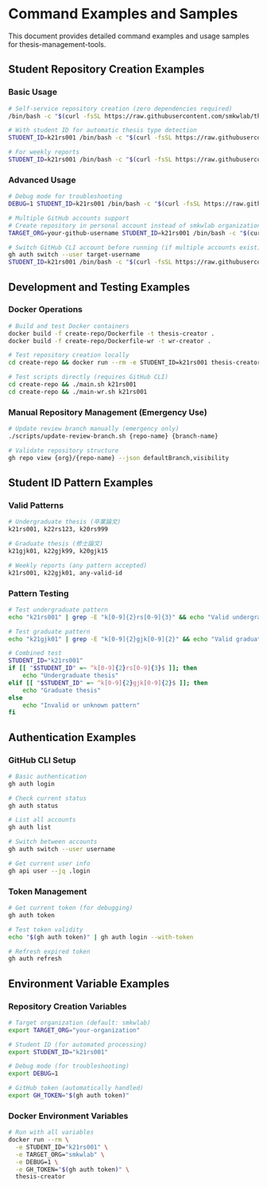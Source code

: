 # Command Examples and Samples

This document provides detailed command examples and usage samples for thesis-management-tools.

## Student Repository Creation Examples

### Basic Usage
```bash
# Self-service repository creation (zero dependencies required)
/bin/bash -c "$(curl -fsSL https://raw.githubusercontent.com/smkwlab/thesis-management-tools/main/create-repo/setup.sh)"

# With student ID for automatic thesis type detection
STUDENT_ID=k21rs001 /bin/bash -c "$(curl -fsSL https://raw.githubusercontent.com/smkwlab/thesis-management-tools/main/create-repo/setup.sh)"

# For weekly reports
STUDENT_ID=k21rs001 /bin/bash -c "$(curl -fsSL https://raw.githubusercontent.com/smkwlab/thesis-management-tools/main/create-repo/setup-wr.sh)"
```

### Advanced Usage
```bash
# Debug mode for troubleshooting
DEBUG=1 STUDENT_ID=k21rs001 /bin/bash -c "$(curl -fsSL https://raw.githubusercontent.com/smkwlab/thesis-management-tools/main/create-repo/setup.sh)"

# Multiple GitHub accounts support
# Create repository in personal account instead of smkwlab organization
TARGET_ORG=your-github-username STUDENT_ID=k21rs001 /bin/bash -c "$(curl -fsSL https://raw.githubusercontent.com/smkwlab/thesis-management-tools/main/create-repo/setup.sh)"

# Switch GitHub CLI account before running (if multiple accounts exist)
gh auth switch --user target-username
STUDENT_ID=k21rs001 /bin/bash -c "$(curl -fsSL https://raw.githubusercontent.com/smkwlab/thesis-management-tools/main/create-repo/setup.sh)"
```

## Development and Testing Examples

### Docker Operations
```bash
# Build and test Docker containers
docker build -f create-repo/Dockerfile -t thesis-creator .
docker build -f create-repo/Dockerfile-wr -t wr-creator .

# Test repository creation locally
cd create-repo && docker run --rm -e STUDENT_ID=k21rs001 thesis-creator

# Test scripts directly (requires GitHub CLI)
cd create-repo && ./main.sh k21rs001
cd create-repo && ./main-wr.sh k21rs001
```

### Manual Repository Management (Emergency Use)
```bash
# Update review branch manually (emergency only)
./scripts/update-review-branch.sh {repo-name} {branch-name}

# Validate repository structure
gh repo view {org}/{repo-name} --json defaultBranch,visibility
```

## Student ID Pattern Examples

### Valid Patterns
```bash
# Undergraduate thesis (卒業論文)
k21rs001, k22rs123, k20rs999

# Graduate thesis (修士論文)
k21gjk01, k22gjk99, k20gjk15

# Weekly reports (any pattern accepted)
k21rs001, k22gjk01, any-valid-id
```

### Pattern Testing
```bash
# Test undergraduate pattern
echo "k21rs001" | grep -E "k[0-9]{2}rs[0-9]{3}" && echo "Valid undergraduate ID"

# Test graduate pattern  
echo "k21gjk01" | grep -E "k[0-9]{2}gjk[0-9]{2}" && echo "Valid graduate ID"

# Combined test
STUDENT_ID="k21rs001"
if [[ "$STUDENT_ID" =~ ^k[0-9]{2}rs[0-9]{3}$ ]]; then
    echo "Undergraduate thesis"
elif [[ "$STUDENT_ID" =~ ^k[0-9]{2}gjk[0-9]{2}$ ]]; then
    echo "Graduate thesis"
else
    echo "Invalid or unknown pattern"
fi
```

## Authentication Examples

### GitHub CLI Setup
```bash
# Basic authentication
gh auth login

# Check current status
gh auth status

# List all accounts
gh auth list

# Switch between accounts
gh auth switch --user username

# Get current user info
gh api user --jq .login
```

### Token Management
```bash
# Get current token (for debugging)
gh auth token

# Test token validity
echo "$(gh auth token)" | gh auth login --with-token

# Refresh expired token
gh auth refresh
```

## Environment Variable Examples

### Repository Creation Variables
```bash
# Target organization (default: smkwlab)
export TARGET_ORG="your-organization"

# Student ID (for automated processing)
export STUDENT_ID="k21rs001"

# Debug mode (for troubleshooting)
export DEBUG=1

# GitHub token (automatically handled)
export GH_TOKEN="$(gh auth token)"
```

### Docker Environment Variables
```bash
# Run with all variables
docker run --rm \
  -e STUDENT_ID="k21rs001" \
  -e TARGET_ORG="smkwlab" \
  -e DEBUG=1 \
  -e GH_TOKEN="$(gh auth token)" \
  thesis-creator
```